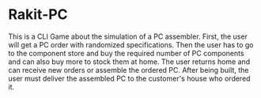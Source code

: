 # Rakit-PC

This is a CLI Game about the simulation of a PC assembler. First, the user will get a PC order with randomized specifications. Then the user has to go to the component store and buy the required number of PC components and can also buy more to stock them at home. The user returns home and can receive new orders or assemble the ordered PC. After being built, the user must deliver the assembled PC to the customer's house who ordered it.
